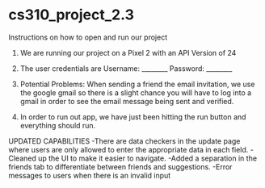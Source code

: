 # cs310_project_2.3

Instructions on how to open and run our project

1. We are running our project on a Pixel 2 with an API Version of 24

2. The user credentials are Username: ________ Password: ________

3. Potential Problems:
             When sending a friend the email invitation, we use the google gmail so there is a slight chance
             you will have to log into a gmail in order to see the email message being sent and verified. 

5. In order to run out app, we have just been hitting the run button and everything should run. 

UPDATED CAPABILITIES
-There are data checkers in the update page where users are only allowed to enter the appropriate data in each field. 
-Cleaned up the UI to make it easier to navigate.
-Added a separation in the friends tab to differentiate between friends and suggestions.
-Error messages to users when there is an invalid input
